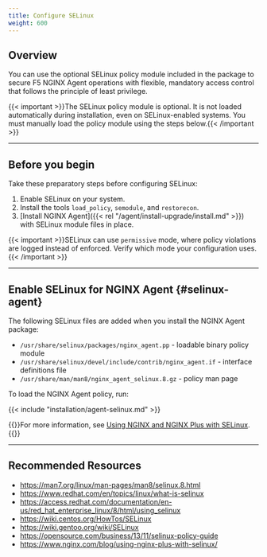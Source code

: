 ```yaml
---
title: Configure SELinux
weight: 600
---
```


## Overview

You can use the optional SELinux policy module included in the package to secure F5 NGINX Agent operations with flexible, mandatory access control that follows the principle of least privilege.

{{< important >}}The SELinux policy module is optional. It is not loaded automatically during installation, even on SELinux-enabled systems. You must manually load the policy module using the steps below.{{< /important >}}

---

## Before you begin

Take these preparatory steps before configuring SELinux:

1. Enable SELinux on your system.
2. Install the tools `load_policy`, `semodule`, and `restorecon`.
3. [Install NGINX Agent]({{< rel "/agent/install-upgrade/install.md" >}}) with SELinux module files in place.

{{< important >}}SELinux can use `permissive` mode, where policy violations are logged instead of enforced. Verify which mode your configuration uses.{{< /important >}}

---

## Enable SELinux for NGINX Agent {#selinux-agent}

The following SELinux files are added when you install the NGINX Agent package:

- `/usr/share/selinux/packages/nginx_agent.pp` - loadable binary policy module
- `/usr/share/selinux/devel/include/contrib/nginx_agent.if` - interface definitions file
- `/usr/share/man/man8/nginx_agent_selinux.8.gz` - policy man page

To load the NGINX Agent policy, run:

{{< include "installation/agent-selinux.md" >}}

{{<see-also>}}For more information, see [Using NGINX and NGINX Plus with SELinux](https://www.nginx.com/blog/using-nginx-plus-with-selinux/).{{</see-also>}}

---

## Recommended Resources

- <https://man7.org/linux/man-pages/man8/selinux.8.html>
- <https://www.redhat.com/en/topics/linux/what-is-selinux>
- <https://access.redhat.com/documentation/en-us/red_hat_enterprise_linux/8/html/using_selinux>
- <https://wiki.centos.org/HowTos/SELinux>
- <https://wiki.gentoo.org/wiki/SELinux>
- <https://opensource.com/business/13/11/selinux-policy-guide>
- <https://www.nginx.com/blog/using-nginx-plus-with-selinux/>
